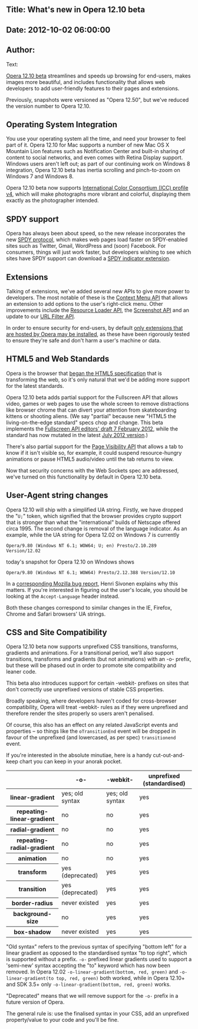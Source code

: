 Title: What's new in Opera 12.10 beta
----
Date: 2012-10-02 06:00:00
----
Author: 
----
Text:

<p><a href="http://www.opera.com/browser/next/">Opera 12.10 beta</a> streamlines and speeds up browsing for end-users, makes images more beautiful, and includes functionality that allows web developers to add user-friendly features to their pages and extensions.</p>
<p>Previously, snapshots were versioned as &quot;Opera 12.50&quot;, but we&#39;ve reduced the version number to Opera 12.10.</p>
 
<h2>Operating System Integration</h2>
 
<p>You use your operating system all the time, and need your browser to feel part of it. Opera 12.10 for Mac supports a number of new Mac OS X Mountain Lion features such as Notification Center and built-in sharing of content to social networks, and even comes with Retina Display support. Windows users aren&#39;t left out; as part of our continuing work on Windows 8 integration, Opera 12.10 beta has inertia scrolling and pinch-to-zoom on Windows 7 and Windows 8.</p>
 
<p>Opera 12.10 beta now supports <a href="http://www.color.org/version4html.xalter">International Color Consortium (ICC) profile v4</a>, which will make photographs more vibrant and colorful, displaying them exactly as the photographer intended.</p>
 
<h2>SPDY support</h2>
 
<p>Opera has always been about speed, so the new release incorporates the new <a href="http://en.wikipedia.org/wiki/SPDY">SPDY protocol</a>, which makes web pages load faster on SPDY-enabled sites such as Twitter, Gmail, WordPress and (soon) Facebook. For consumers, things will just work faster, but developers wishing to see which sites have SPDY support can download a <a href="https://addons.opera.com/de/extensions/details/spdy-indicator/">SPDY indicator extension</a>.</p>
 
<h2>Extensions</h2>
 
<p>Talking of extensions, we&#39;ve added several new APIs to give more power to developers. The most notable of these is the <a href="http://dev.opera.com/articles/view/extensions-api-contextmenu/">Context Menu API</a> that allows an extension to add options to the user&#39;s right-click menu. Other improvements include the <a href="http://dev.opera.com/articles/view/extensions-api-resourceloader/">Resource Loader API</a>, the <a href="http://dev.opera.com/articles/view/extensions-api-screenshot/">Screenshot API</a> and an update to our <a href="http://dev.opera.com/articles/view/extensions-api-urlfilter/">URL Filter API</a>.</p>
 
<p>In order to ensure security for end-users, by default <a href="http://my.opera.com/desktopteam/blog/2012/09/06/increased-security-when-installing-extensions">only extensions that are hosted by Opera may be installed</a>, as these have been rigorously tested to ensure they&#39;re safe and don&#39;t harm a user&#39;s machine or data.</p>
 
<h2>HTML5 and Web Standards</h2>
 
<p>Opera is the browser that <a href="http://www.whatwg.org/specs/web-apps/current-work/multipage/introduction.html#history-1">began the HTML5 specification</a> that is transforming the web, so it&#39;s only natural that we&#39;d be adding more support for the latest standards.</p>
 
<p>Opera 12.10 beta adds partial support for the Fullscreen API that allows video, games or web pages to use the whole screen to remove distractions like browser chrome that can divert your attention from skateboarding kittens or shooting aliens. (We say &quot;partial&quot; because new &quot;HTML5 the living-on-the-edge standard&quot; specs chop and change. This beta implements the <a href="http://dvcs.w3.org/hg/fullscreen/raw-file/529a67b8d9f3/Overview.html" rel="nofollow">Fullscreen API editors&#39; draft 7 February 2012</a>, while the standard has now mutated in the latest <a href="http://dvcs.w3.org/hg/fullscreen/raw-file/tip/Overview.html" rel="nofollow">July 2012 version</a>.)</p>

<p>There&#39;s also partial support for the <a href="http://www.w3.org/TR/page-visibility/">Page Visibility API</a> that allows a tab to know if it isn&#39;t visible so, for example, it could suspend resource-hungry animations or pause HTML5 audio/video until the tab returns to view.</p>
 
<p>Now that security concerns with the Web Sockets spec are addressed, we&#39;ve turned on this functionality by default in Opera 12.10 beta.</p>
 
 <h2>User-Agent string changes</h2>
<p>Opera 12.10 will ship with a simplified UA string. Firstly, we have dropped the &quot;<code>U;</code>&quot; token, which signified that the browser provides crypto support that is stronger than what the &quot;international&quot; builds of Netscape offered circa 1995. The second change is removal of the language indicator. As an example, while the UA string for Opera 12.02 on Windows 7 is currently</p>

<pre><code>Opera/9.80 (Windows NT 6.1; WOW64; U; en) Presto/2.10.289 Version/12.02</code></pre>

<p>today&#39;s snapshot for Opera 12.10 on Windows shows</p>

<pre><code>Opera/9.80 (Windows NT 6.1; WOW64) Presto/2.12.388 Version/12.10</code></pre>

<p>In a <a href="https://bugzilla.mozilla.org/show_bug.cgi?id=572656#c0">corresponding Mozilla bug report</a>, Henri Sivonen explains why this matters. If you&#39;re interested in figuring out the user&#39;s locale, you should be looking at the <code>Accept-Language</code> header instead.</p>
<p>Both these changes correspond to similar changes in the IE, Firefox, Chrome and Safari browsers&#39; UA strings.</p> 
<h2 id="prefixes">CSS and Site Compatibility</h2>
 
<p>Opera 12.10 beta now supports unprefixed CSS transitions, transforms, gradients and animations. For a transitional period, we&#39;ll also support transitions, transforms and gradients (but not animations) with an -o- prefix, but these will be phased out in order to promote site compatibility and leaner code.</p>
 
<p>This beta also introduces support for certain -webkit- prefixes on sites that don&#39;t correctly use unprefixed versions of stable CSS properties.</p>
<p class="note">Broadly speaking, where developers haven&#39;t coded for cross-browser compatibility, Opera will treat -webkit- rules as if they were unprefixed and therefore render the sites properly so users aren&#39;t penalised.</p>

<p>Of course, this also has an effect on any related JavaScript events and properties – so things like the <code>oTransitionEnd</code> event will be dropped in favour of the unprefixed (and lowercased, as per spec) <code>transitionend</code> event.</p>

<p>If you&#39;re interested in the absolute minutiae, here is a handy cut-out-and-keep chart you can keep in your anorak pocket.</p>

<table>
 <thead>
  <tr>
   <th></th>
   <th id="prefixesColHdr2">-o-</th>
   <th id="prefixesColHdr3">-webkit-</th>
   <th id="prefixesColHdr4">unprefixed (standardised)</th>
  </tr>
 </thead>
 <tbody>
  <tr>
   <th id="prefixesRowHdr2">linear-gradient</th>
   <td headers="prefixesColHdr2 prefixesRowHdr2">yes; old syntax</td>
   <td headers="prefixesColHdr3 prefixesRowHdr2">yes; old syntax</td>
   <td headers="prefixesColHdr4 prefixesRowHdr2">yes</td>
  </tr>
  <tr>
   <th id="prefixesRowHdr2">repeating-linear-gradient</th>
   <td headers="prefixesColHdr2 prefixesRowHdr2">no</td>
   <td headers="prefixesColHdr3 prefixesRowHdr2">no</td>
   <td headers="prefixesColHdr4 prefixesRowHdr2">yes</td>
  </tr>
  <tr>
   <th id="prefixesRowHdr2">radial-gradient</th>
   <td headers="prefixesColHdr2 prefixesRowHdr2">no</td>
   <td headers="prefixesColHdr3 prefixesRowHdr2">no</td>
   <td headers="prefixesColHdr4 prefixesRowHdr2">yes</td>
  </tr>
    <tr>
   <th id="prefixesRowHdr2">repeating-radial-gradient</th>
   <td headers="prefixesColHdr2 prefixesRowHdr2">no</td>
   <td headers="prefixesColHdr3 prefixesRowHdr2">no</td>
   <td headers="prefixesColHdr4 prefixesRowHdr2">yes</td>
  </tr>
  <tr>
   <th id="prefixesRowHdr3">animation</th>
   <td headers="prefixesColHdr2 prefixesRowHdr3">no</td>
   <td headers="prefixesColHdr3 prefixesRowHdr3">no</td>
   <td headers="prefixesColHdr4 prefixesRowHdr3">yes</td>
  </tr>
  <tr>
   <th id="prefixesRowHdr4">transform</th>
   <td headers="prefixesColHdr2 prefixesRowHdr4">yes (deprecated)</td>
   <td headers="prefixesColHdr3 prefixesRowHdr4">yes</td>
   <td headers="prefixesColHdr4 prefixesRowHdr4">yes</td>
  </tr>
  <tr>
   <th id="prefixesRowHdr5">transition</th>
   <td headers="prefixesColHdr2 prefixesRowHdr5">yes (deprecated)</td>
   <td headers="prefixesColHdr3 prefixesRowHdr5">yes</td>
   <td headers="prefixesColHdr4 prefixesRowHdr5">yes</td>
  </tr>
  <tr>
   <th id="prefixesRowHdr6">border-radius</th>
   <td headers="prefixesColHdr2 prefixesRowHdr6">never existed</td>
   <td headers="prefixesColHdr3 prefixesRowHdr6">yes</td>
   <td headers="prefixesColHdr4 prefixesRowHdr6">yes</td>
  </tr>
  <tr>
   <th id="prefixesRowHdr7">background-size</th>
   <td headers="prefixesColHdr2 prefixesRowHdr7">no</td>
   <td headers="prefixesColHdr3 prefixesRowHdr7">yes</td>
   <td headers="prefixesColHdr4 prefixesRowHdr7">yes</td>
  </tr>
  <tr>
   <th id="prefixesRowHdr8">box-shadow</th>
   <td headers="prefixesColHdr2 prefixesRowHdr8">never existed</td>
   <td headers="prefixesColHdr3 prefixesRowHdr8">yes</td>
   <td headers="prefixesColHdr4 prefixesRowHdr8">yes</td>
  </tr>
 </tbody>
</table>
<p>&quot;Old syntax&quot; refers to the previous syntax of specifying &quot;bottom left&quot; for a linear gradient as opposed to the standardised syntax &quot;to top right&quot;, which is supported without a prefix. <code>-o-</code> prefixed linear gradients used to support a &#39;semi-new&#39; syntax accepting the &quot;to&quot; keyword which has now been removed. In Opera 12.02 <code>-o-linear-gradient(bottom, red, green)</code> and <code>-o-linear-gradient(to top, red, green)</code> both worked, while in Opera 12.10+ and SDK 3.5+ only <code>-o-linear-gradient(bottom, red, green)</code> works.</p>
<p>&quot;Deprecated&quot; means that we will remove support for the <code>-o-</code> prefix in a future version of Opera.</p>

<p class="note">The general rule is: use the finalised syntax in your CSS, add an unprefixed property/value to your code and you&#39;ll be fine.</p>
